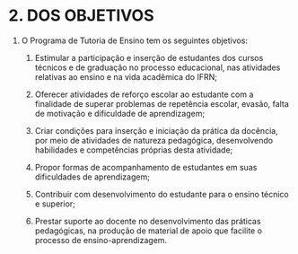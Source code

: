 # 2. DOS OBJETIVOS

1. O Programa de Tutoria de Ensino tem os seguintes objetivos:

    1. Estimular a participação e inserção de estudantes dos cursos técnicos e de graduação no processo educacional, nas atividades relativas ao ensino e na vida acadêmica do IFRN;

    2.  Oferecer atividades de reforço escolar ao estudante com a finalidade de superar problemas de repetência escolar, evasão, falta de motivação e dificuldade de aprendizagem;

    3. Criar condições para inserção e iniciação da prática da docência, por meio de atividades de natureza pedagógica, desenvolvendo habilidades e competências próprias desta atividade;

    4. Propor formas de acompanhamento de estudantes em suas dificuldades de aprendizagem;

    5. Contribuir com desenvolvimento do estudante para o ensino técnico e superior;

    6. Prestar suporte ao docente no desenvolvimento das práticas pedagógicas, na produção de material de apoio que facilite o processo de ensino-aprendizagem.